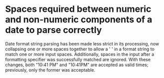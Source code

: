# Spaces required between numeric and non-numeric components of a date to parse correctly

Date format string parsing has been made less strict in its processing, now collapsing one or more spaces together to allow a ' ' in a format string to match one or more input spaces. Additionally, spaces in the input after a formatting specifier was successfully matched are ignored. With these changes, both "10:41 PM" and "10:41PM" are accepted as valid times; previously, only the former was acceptable.
